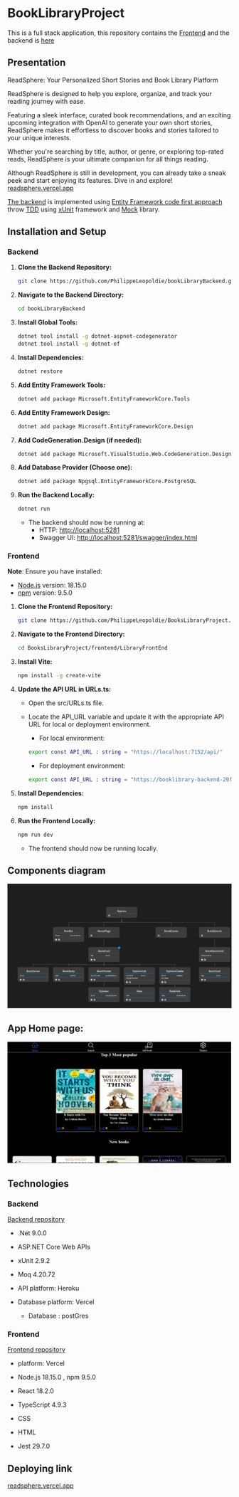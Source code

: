 # BookLibraryProject
This is a full stack application, this repository contains the [Frontend](https://github.com/PhilippeLeopoldie/BooksLibraryProject/tree/master/frontend/LibraryFrontEnd) and the backend is [here](https://github.com/PhilippeLeopoldie/bookLibraryBackend)

## Presentation 

ReadSphere: Your Personalized Short Stories and Book Library Platform

ReadSphere is designed to help you explore, organize, and track your reading journey with ease. 

Featuring a sleek interface, curated book recommendations, and an exciting upcoming integration with OpenAI to generate your own short stories,
ReadSphere makes it effortless to discover books and stories tailored to your unique interests. 

Whether you're searching by title, author, or genre, or exploring top-rated reads, ReadSphere is your ultimate companion for all things reading.

Although ReadSphere is still in development, you can already take a sneak peek and start enjoying its features. Dive in and explore! [readsphere.vercel.app](https://readsphere.vercel.app)



[The backend](https://github.com/PhilippeLeopoldie/bookLibraryBackend) is implemented using <span style = "color: green">[Entity Framework code first approach](https://learn.microsoft.com/en-us/ef/ef6/get-started) </span> throw <span style = "color: green"> [TDD](https://en.wikipedia.org/wiki/Test-driven_development) </span> using <span style = "color: green">[xUnit](https://xunit.net/) </span>framework and <span style = "color: green">[Mock](https://github.com/devlooped/moq) </span>library.


## Installation and Setup

### Backend
1. **Clone the Backend Repository:**
    ```bash
    git clone https://github.com/PhilippeLeopoldie/bookLibraryBackend.git
    ```

2. **Navigate to the Backend Directory:**
    ```bash
    cd bookLibraryBackend
    ```

3. **Install Global Tools:**
    ```bash
    dotnet tool install -g dotnet-aspnet-codegenerator
    dotnet tool install -g dotnet-ef
    ```

4. **Install Dependencies:**
    ```bash
    dotnet restore
    ```

5. **Add Entity Framework Tools:**
    ```bash
    dotnet add package Microsoft.EntityFrameworkCore.Tools
    ```

6. **Add Entity Framework Design:**
    ```bash
    dotnet add package Microsoft.EntityFrameworkCore.Design
    ```

7. **Add CodeGeneration.Design (if needed):**
    ```bash
    dotnet add package Microsoft.VisualStudio.Web.CodeGeneration.Design -version 6
    ```

8. **Add Database Provider (Choose one):**
    ```bash
    dotnet add package Npgsql.EntityFrameworkCore.PostgreSQL
    ```

9. **Run the Backend Locally:**
    ```bash
    dotnet run
    ```
    - The backend should now be running at:
        - HTTP: [http://localhost:5281](https://localhost:5281)  
        - Swagger UI: [http://localhost:5281/swagger/index.html](http://localhost:5281/swagger/index.html)
        
### Frontend
 **Note**: Ensure you have installed:
 - [Node.js](https://nodejs.org/) version: 18.15.0 
 - [npm](https://www.npmjs.com/)  version: 9.5.0
    

1. **Clone the Frontend Repository:**
    ```bash
    git clone https://github.com/PhilippeLeopoldie/BooksLibraryProject.git
    ```

2. **Navigate to the Frontend Directory:**
    ```bash
    cd BooksLibraryProject/frontend/LibraryFrontEnd
    ```

3. **Install Vite:**
    ```bash
    npm install -g create-vite
    ```

4. **Update the API URL in URLs.ts:**

    - Open the src/URLs.ts file.

    - Locate the API_URL variable and update it with the appropriate API URL for local or deployment environment.
      - For local environment:
      ```bash
      export const API_URL : string = "https://localhost:7152/api/"
      ```
      - For deployment environment:
      ```bash
      export const API_URL : string = "https://booklibrary-backend-20f7a19cecb2.herokuapp.com/api/" 
      ```

5. **Install Dependencies:**
    ```bash
    npm install
    ```

6. **Run the Frontend Locally:**
    ```bash
    npm run dev
    ```
    - The frontend should now be running locally.
    

## Components diagram
![my image](Components_diagram.png)

## App Home page:
![my image](presentation_image_dark_mode.png)


## Technologies

### Backend

  [Backend repository](https://github.com/PhilippeLeopoldie/bookLibraryBackend)
  
  - .Net 9.0.0

  - ASP.NET Core Web APIs
  
  - xUnit 2.9.2
  
  - Moq 4.20.72

  - API platform: Heroku

  - Database platform: Vercel

    - Database : postGres

### Frontend

  [Frontend repository](https://github.com/PhilippeLeopoldie/BooksLibraryProject/tree/master/frontend/LibraryFrontEnd)

  - platform: Vercel
  
  - Node.js 18.15.0 , npm 9.5.0

  - React 18.2.0

  - TypeScript 4.9.3

  - CSS

  - HTML
  
  - Jest  29.7.0


## Deploying link

[readsphere.vercel.app](https://readsphere.vercel.app)
